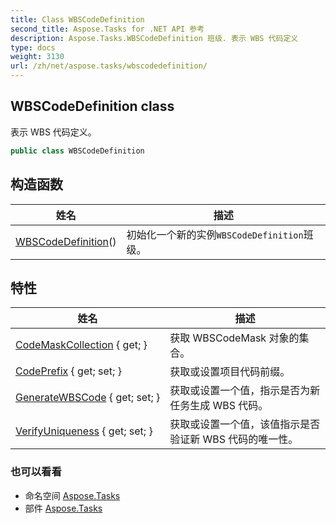 ```yaml
---
title: Class WBSCodeDefinition
second_title: Aspose.Tasks for .NET API 参考
description: Aspose.Tasks.WBSCodeDefinition 班级. 表示 WBS 代码定义
type: docs
weight: 3130
url: /zh/net/aspose.tasks/wbscodedefinition/
---
```

## WBSCodeDefinition class

表示 WBS 代码定义。

```csharp
public class WBSCodeDefinition
```

## 构造函数

| 姓名 | 描述 |
| --- | --- |
| [WBSCodeDefinition](wbscodedefinition/)() | 初始化一个新的实例`WBSCodeDefinition`班级。 |

## 特性

| 姓名 | 描述 |
| --- | --- |
| [CodeMaskCollection](../../aspose.tasks/wbscodedefinition/codemaskcollection/) { get; } | 获取 WBSCodeMask 对象的集合。 |
| [CodePrefix](../../aspose.tasks/wbscodedefinition/codeprefix/) { get; set; } | 获取或设置项目代码前缀。 |
| [GenerateWBSCode](../../aspose.tasks/wbscodedefinition/generatewbscode/) { get; set; } | 获取或设置一个值，指示是否为新任务生成 WBS 代码。 |
| [VerifyUniqueness](../../aspose.tasks/wbscodedefinition/verifyuniqueness/) { get; set; } | 获取或设置一个值，该值指示是否验证新 WBS 代码的唯一性。 |

### 也可以看看

* 命名空间 [Aspose.Tasks](../../aspose.tasks/)
* 部件 [Aspose.Tasks](../../)


